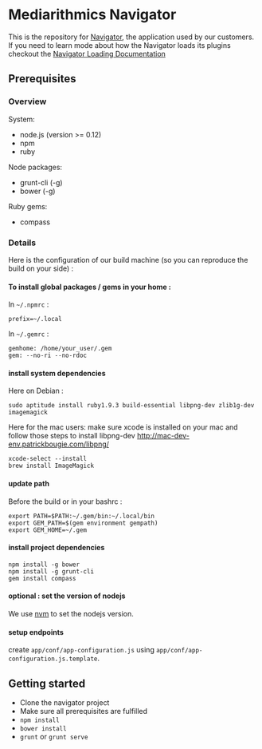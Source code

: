 Mediarithmics Navigator
=======================

This is the repository for [Navigator](https://navigator.mediarithmics.com/), the application used by our customers.  
If you need to learn mode about how the Navigator loads its plugins checkout the [Navigator Loading Documentation](https://github.com/MEDIARITHMICS/mediarithmics-navigator/blob/master/NAVIGATOR_LOADING.md)

Prerequisites
-------------

### Overview
System:
* node.js (version >= 0.12)
* npm
* ruby

Node packages:
* grunt-cli (-g)
* bower (-g)

Ruby gems:
* compass


### Details

Here is the configuration of our build machine (so you can reproduce the build on your side) :

#### To install global packages / gems in your home :

In `~/.npmrc` :
```
prefix=~/.local
```

In `~/.gemrc` :
```
gemhome: /home/your_user/.gem
gem: --no-ri --no-rdoc
```

#### install system dependencies

Here on Debian :

```
sudo aptitude install ruby1.9.3 build-essential libpng-dev zlib1g-dev imagemagick
```

Here for the mac users:
make sure xcode is installed on your mac and follow those steps to install libpng-dev 
http://mac-dev-env.patrickbougie.com/libpng/
```
xcode-select --install
brew install ImageMagick
```

#### update path

Before the build or in your bashrc :
```
export PATH=$PATH:~/.gem/bin:~/.local/bin
export GEM_PATH=$(gem environment gempath)
export GEM_HOME=~/.gem
```

#### install project dependencies

```
npm install -g bower
npm install -g grunt-cli
gem install compass
```

#### optional : set the version of nodejs

We use [nvm](https://github.com/creationix/nvm) to set the nodejs version.

#### setup endpoints

create `app/conf/app-configuration.js` using `app/conf/app-configuration.js.template`.


Getting started
---------------

* Clone the navigator project
* Make sure all prerequisites are fulfilled
* `npm install`
* `bower install`
* `grunt` or `grunt serve`